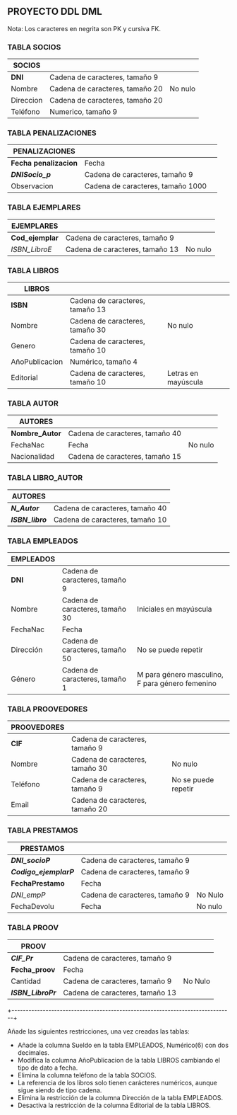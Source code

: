 ## PROYECTO DDL DML

Nota: Los caracteres en negrita son PK y cursiva FK.


### TABLA SOCIOS

| SOCIOS         |                                 |                |
|----------------|---------------------------------|----------------|
| **DNI**        | Cadena de caracteres, tamaño 9  |                |
| Nombre         | Cadena de caracteres, tamaño 20 | No nulo        |
| Direccion      | Cadena de caracteres, tamaño 20 |                |
| Teléfono       | Numerico, tamaño 9              |                |


### TABLA PENALIZACIONES

| PENALIZACIONES     |                                   |         |
|--------------------|-----------------------------------|---------|
| **Fecha penalizacion** | Fecha                             |     |
| ***DNISocio_p***       | Cadena de caracteres, tamaño 9    |     | 
| Observacion        | Cadena de caracteres, tamaño 1000 |         |
 
 
### TABLA EJEMPLARES

| EJEMPLARES        |                                 |         |
|-------------------|---------------------------------|---------|
| **Cod_ejemplar** | Cadena de caracteres, tamaño 9   |         |
| _ISBN_LibroE_     | Cadena de caracteres, tamaño 13 | No nulo |


### TABLA LIBROS

| LIBROS         |                                 |                                 |
|----------------|---------------------------------|---------------------------------|
| **ISBN**       | Cadena de caracteres, tamaño 13 |                                 |
| Nombre         | Cadena de caracteres, tamaño 30 | No nulo                         |
| Genero         | Cadena de caracteres, tamaño 10 |                                 |
| AñoPublicacion | Numérico, tamaño 4              |                                 |  
| Editorial      | Cadena de caracteres, tamaño 10 | Letras en mayúscula             |


### TABLA AUTOR

| AUTORES      |                                 |         |
|--------------|---------------------------------|---------|
| **Nombre_Autor** | Cadena de caracteres, tamaño 40 |     |
| FechaNac     | Fecha                           | No nulo |
| Nacionalidad | Cadena de caracteres, tamaño 15 |         |


### TABLA LIBRO_AUTOR

| AUTORES      |                                 |
|--------------|---------------------------------|
| ***N_Autor***      | Cadena de caracteres, tamaño 40 |
| ***ISBN_libro***     | Cadena de caracteres, tamaño 10 |


### TABLA EMPLEADOS

| EMPLEADOS |                                 |                                                 |
|-----------|---------------------------------|-------------------------------------------------|
| **DNI**   | Cadena de caracteres, tamaño 9  |                                                 |
| Nombre    | Cadena de caracteres, tamaño 30 | Iniciales en mayúscula                          |
| FechaNac  | Fecha                           |                                                 |
| Dirección | Cadena de caracteres, tamaño 50 | No se puede repetir                             |
| Género    | Cadena de caracteres, tamaño 1  | M para género masculino, F para género femenino |


### TABLA PROOVEDORES

| PROOVEDORES |                                 |                     |
|-------------|---------------------------------|---------------------|
| **CIF**     | Cadena de caracteres, tamaño 9  |                     |
| Nombre      | Cadena de caracteres, tamaño 30 | No nulo             |
| Teléfono    | Cadena de caracteres, tamaño 9  | No se puede repetir |
| Email       | Cadena de caracteres, tamaño 20 |                     |
 
 
### TABLA PRESTAMOS

| PRESTAMOS     |                                 |                 |
|---------------|---------------------------------|-----------------|
| ***DNI_socioP***   | Cadena de caracteres, tamaño 9  |            |
| ***Codigo_ejemplarP***  | Cadena de caracteres, tamaño 9 |        |
| **FechaPrestamo** | Fecha                     |                   |
| _DNI_empP_    | Cadena de caracteres, tamaño 9  | No Nulo         |
| FechaDevolu   | Fecha                           | No nulo         |


### TABLA PROOV

| PROOV         |                                 |                 |
|---------------|---------------------------------|-----------------|
| ***CIF_Pr***  | Cadena de caracteres, tamaño 9  |                 |
| **Fecha_proov** | Fecha                         |                 |
| Cantidad      | Cadena de caracteres, tamaño 9  | No Nulo         |
| ***ISBN_LibroPr***  | Cadena de caracteres, tamaño 13 |           |


+------------------------------------------------------------------------------+


Añade las siguientes restricciones, una vez creadas las tablas:

- Añade la columna Sueldo en la tabla EMPLEADOS, Numérico(6) con dos decimales.
- Modifica la columna AñoPublicacion de la tabla LIBROS cambiando el tipo de dato a fecha.
- Elimina la columna teléfono de la tabla SOCIOS.
- La referencia de los libros solo tienen carácteres numéricos, aunque sigue siendo de tipo cadena.
- Elimina la restricción de la columna Dirección de la tabla EMPLEADOS.
- Desactiva la restricción de la columna Editorial de la tabla LIBROS.
